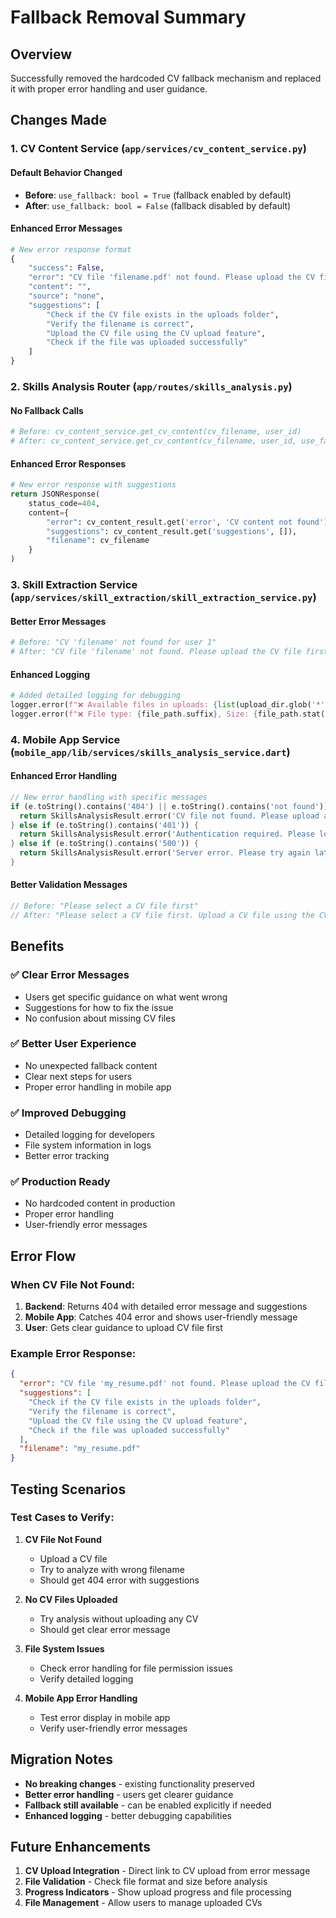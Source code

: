# Fallback Removal Summary

## Overview
Successfully removed the hardcoded CV fallback mechanism and replaced it with proper error handling and user guidance.

## Changes Made

### 1. **CV Content Service** (`app/services/cv_content_service.py`)

#### **Default Behavior Changed**
- **Before**: `use_fallback: bool = True` (fallback enabled by default)
- **After**: `use_fallback: bool = False` (fallback disabled by default)

#### **Enhanced Error Messages**
```python
# New error response format
{
    "success": False,
    "error": "CV file 'filename.pdf' not found. Please upload the CV file first.",
    "content": "",
    "source": "none",
    "suggestions": [
        "Check if the CV file exists in the uploads folder",
        "Verify the filename is correct", 
        "Upload the CV file using the CV upload feature",
        "Check if the file was uploaded successfully"
    ]
}
```

### 2. **Skills Analysis Router** (`app/routes/skills_analysis.py`)

#### **No Fallback Calls**
```python
# Before: cv_content_service.get_cv_content(cv_filename, user_id)
# After: cv_content_service.get_cv_content(cv_filename, user_id, use_fallback=False)
```

#### **Enhanced Error Responses**
```python
# New error response with suggestions
return JSONResponse(
    status_code=404,
    content={
        "error": cv_content_result.get('error', 'CV content not found'),
        "suggestions": cv_content_result.get('suggestions', []),
        "filename": cv_filename
    }
)
```

### 3. **Skill Extraction Service** (`app/services/skill_extraction/skill_extraction_service.py`)

#### **Better Error Messages**
```python
# Before: "CV 'filename' not found for user 1"
# After: "CV file 'filename' not found. Please upload the CV file first."
```

#### **Enhanced Logging**
```python
# Added detailed logging for debugging
logger.error(f"❌ Available files in uploads: {list(upload_dir.glob('*'))}")
logger.error(f"❌ File type: {file_path.suffix}, Size: {file_path.stat().st_size} bytes")
```

### 4. **Mobile App Service** (`mobile_app/lib/services/skills_analysis_service.dart`)

#### **Enhanced Error Handling**
```dart
// New error handling with specific messages
if (e.toString().contains('404') || e.toString().contains('not found')) {
  return SkillsAnalysisResult.error('CV file not found. Please upload a CV file first.');
} else if (e.toString().contains('401')) {
  return SkillsAnalysisResult.error('Authentication required. Please log in again.');
} else if (e.toString().contains('500')) {
  return SkillsAnalysisResult.error('Server error. Please try again later.');
}
```

#### **Better Validation Messages**
```dart
// Before: "Please select a CV file first"
// After: "Please select a CV file first. Upload a CV file using the CV upload feature."
```

## Benefits

### ✅ **Clear Error Messages**
- Users get specific guidance on what went wrong
- Suggestions for how to fix the issue
- No confusion about missing CV files

### ✅ **Better User Experience**
- No unexpected fallback content
- Clear next steps for users
- Proper error handling in mobile app

### ✅ **Improved Debugging**
- Detailed logging for developers
- File system information in logs
- Better error tracking

### ✅ **Production Ready**
- No hardcoded content in production
- Proper error handling
- User-friendly error messages

## Error Flow

### **When CV File Not Found:**

1. **Backend**: Returns 404 with detailed error message and suggestions
2. **Mobile App**: Catches 404 error and shows user-friendly message
3. **User**: Gets clear guidance to upload CV file first

### **Example Error Response:**
```json
{
  "error": "CV file 'my_resume.pdf' not found. Please upload the CV file first.",
  "suggestions": [
    "Check if the CV file exists in the uploads folder",
    "Verify the filename is correct",
    "Upload the CV file using the CV upload feature", 
    "Check if the file was uploaded successfully"
  ],
  "filename": "my_resume.pdf"
}
```

## Testing Scenarios

### **Test Cases to Verify:**

1. **CV File Not Found**
   - Upload a CV file
   - Try to analyze with wrong filename
   - Should get 404 error with suggestions

2. **No CV Files Uploaded**
   - Try analysis without uploading any CV
   - Should get clear error message

3. **File System Issues**
   - Check error handling for file permission issues
   - Verify detailed logging

4. **Mobile App Error Handling**
   - Test error display in mobile app
   - Verify user-friendly error messages

## Migration Notes

- **No breaking changes** - existing functionality preserved
- **Better error handling** - users get clearer guidance
- **Fallback still available** - can be enabled explicitly if needed
- **Enhanced logging** - better debugging capabilities

## Future Enhancements

1. **CV Upload Integration** - Direct link to CV upload from error message
2. **File Validation** - Check file format and size before analysis
3. **Progress Indicators** - Show upload progress and file processing
4. **File Management** - Allow users to manage uploaded CVs
